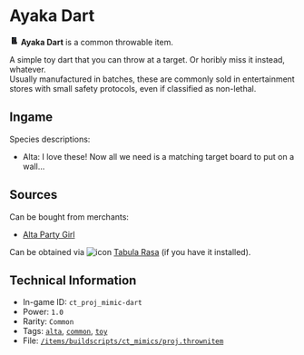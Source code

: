 # Ayaka Dart

<img src="https://raw.githubusercontent.com/Ceterai/Enternia/main/items/armors/alta/tier6/ceterai/legwear/icon.png" alt="Ayaka Dart icon" loading="lazy" height="16px" width="auto" /> **Ayaka Dart** is a common throwable item.

A simple toy dart that you can throw at a target. Or horibly miss it instead, whatever.  
Usually manufactured in batches, these are commonly sold in entertainment stores with small safety protocols, even if classified as non-lethal.

## Ingame

Species descriptions:

- Alta: I love these! Now all we need is a matching target board to put on a wall...

## Sources

Can be bought from merchants:

- [Alta Party Girl](https://ceterai.github.io/MyEnternia/Wiki/AltaPartyGirl)

Can be obtained via <img src="https://steamuserimages-a.akamaihd.net/ugc/263843960696222713/3EC9A7C005541F7D577EBCB8C5736B4EFC9973D6/" alt="icon" width="8" height="12"/> [Tabula Rasa](https://community.playstarbound.com/resources/the-tabula-rasa.3222/) (if you have it installed).

## Technical Information

- In-game ID: `ct_proj_mimic-dart`
- Power: `1.0`
- Rarity: `Common`
- Tags: [`alta`](https://ceterai.github.io/MyEnternia/Wiki/Tags/Alta), [`common`](https://ceterai.github.io/MyEnternia/Wiki/Tags/Common), [`toy`](https://ceterai.github.io/MyEnternia/Wiki/Tags/Toy)
- File: [`/items/buildscripts/ct_mimics/proj.thrownitem`](https://github.com/Ceterai/Enternia/blob/main/items/buildscripts/ct_mimics/proj.thrownitem)
